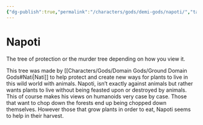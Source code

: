 ```yaml
---
{"dg-publish":true,"permalink":"/characters/gods/demi-gods/napoti/","tags":["Character/DemiGod"]}
---
```


# Napoti
The tree of protection or the murder tree depending on how you view it. 

This tree was made by [[Characters/Gods/Domain Gods/Ground Domain Gods#Nati\|Nati]] to help protect and create new ways for plants to live in this wild world with animals. Napoti, isn’t exactly against animals but rather wants plants to live without being feasted upon or destroyed by animals. This of course makes his views on humanoids very case by case. Those that want to chop down the forests end up being chopped down themselves. However those that grow plants in order to eat, Napoti seems to help in their harvest.